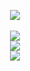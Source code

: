 
<!--
**SmallPepperZ/SmallPepperZ** is a ✨ _special_ ✨ repository because its `README.md` (this file) appears on your GitHub profile.
-->
<p align="center">
  <a href="#"><img src="https://capsule-render.vercel.app/api?type=cylinder&color=timeGradient&height=150&section=header&text=SmallPepperZ"></a>
  <br>
  <br>
  <img src="https://github-readme-stats.vercel.app/api?username=smallpepperz&hide=stars&count_private=true&show_icons=true&theme=tokyonight">
  <br>
  <a href=https://github.com/SmallPepperZ/SachiBotPy><img src="https://github-readme-stats.vercel.app/api/pin/?username=smallpepperz&repo=SachiBotPy&theme=tokyonight"></a>
  <br>

  <img src="https://github-readme-stats.vercel.app/api/top-langs/?username=smallpepperz&theme=tokyonight"> 

</p>

